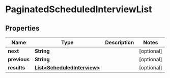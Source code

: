 

# PaginatedScheduledInterviewList

## Properties

Name | Type | Description | Notes
------------ | ------------- | ------------- | -------------
**next** | **String** |  |  [optional]
**previous** | **String** |  |  [optional]
**results** | [**List&lt;ScheduledInterview&gt;**](ScheduledInterview.md) |  |  [optional]



